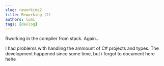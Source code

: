 ```yaml
---
slug: reworking2
title: Reworking (2)
authors: lumi
tags: [devlog]
---
```


Rworking in the compiler from stack. Again...

<!-- truncate -->

I had problems with handling the ammount of C# projects and types.
The development happened since some time,  but i forgot to document here hehe
